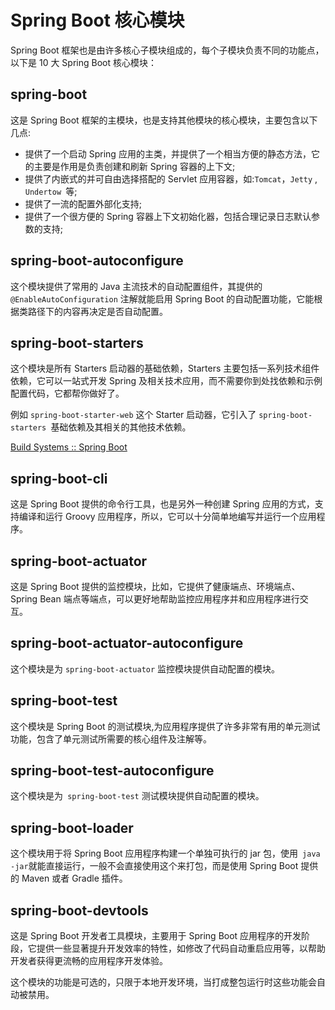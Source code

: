# Spring Boot 核心模块

Spring Boot 框架也是由许多核心子模块组成的，每个子模块负责不同的功能点，以下是 10 大 Spring Boot 核心模块：

## spring-boot

这是 Spring Boot 框架的主模块，也是支持其他模块的核心模块，主要包含以下几点:

- 提供了一个启动 Spring 应用的主类，并提供了一个相当方便的静态方法，它的主要是作用是负责创建和刷新 Spring 容器的上下文;
- 提供了内嵌式的并可自由选择搭配的 Servlet 应用容器，如:`Tomcat`，`Jetty` , `Undertow `等;
- 提供了一流的配置外部化支持;
- 提供了一个很方便的 Spring 容器上下文初始化器，包括合理记录日志默认参数的支持;

## spring-boot-autoconfigure

这个模块提供了常用的 Java 主流技术的自动配置组件，其提供的 `@EnableAutoConfiguration` 注解就能启用 Spring Boot 的自动配置功能，它能根据类路径下的内容再决定是否自动配置。

## spring-boot-starters

这个模块是所有 Starters 启动器的基础依赖，Starters 主要包括一系列技术组件依赖，它可以一站式开发 Spring 及相关技术应用，而不需要你到处找依赖和示例配置代码，它都帮你做好了。

例如 `spring-boot-starter-web` 这个 Starter 启动器，它引入了 `spring-boot-starters `基础依赖及其相关的其他技术依赖。

[Build Systems :: Spring Boot](https://docs.spring.io/spring-boot/reference/using/build-systems.html#using.build-systems.starters)

## spring-boot-cli

这是 Spring Boot 提供的命令行工具，也是另外一种创建 Spring 应用的方式，支持编译和运行 Groovy 应用程序，所以，它可以十分简单地编写并运行一个应用程序。

## spring-boot-actuator

这是 Spring Boot 提供的监控模块，比如，它提供了健康端点、环境端点、Spring Bean 端点等端点，可以更好地帮助监控应用程序并和应用程序进行交互。

## spring-boot-actuator-autoconfigure

这个模块是为 `spring-boot-actuator` 监控模块提供自动配置的模块。

## spring-boot-test

这个模块是 Spring Boot 的测试模块,为应用程序提供了许多非常有用的单元测试功能，包含了单元测试所需要的核心组件及注解等。

## spring-boot-test-autoconfigure

这个模块是为` spring-boot-test` 测试模块提供自动配置的模块。

## spring-boot-loader

这个模块用于将 Spring Boot 应用程序构建一个单独可执行的 jar 包，使用` java -jar`就能直接运行，一般不会直接使用这个来打包，而是使用 Spring Boot 提供的 Maven 或者 Gradle 插件。

## spring-boot-devtools

这是 Spring Boot 开发者工具模块，主要用于 Spring Boot 应用程序的开发阶段，它提供一些显著提升开发效率的特性，如修改了代码自动重启应用等，以帮助开发者获得更流畅的应用程序开发体验。

这个模块的功能是可选的，只限于本地开发环境，当打成整包运行时这些功能会自动被禁用。
